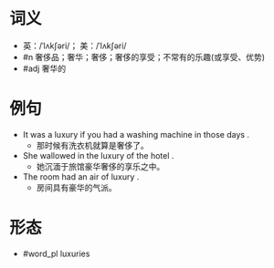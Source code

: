 # 词义
- 英：/ˈlʌkʃəri/； 美：/ˈlʌkʃəri/
- #n 奢侈品；奢华；奢侈；奢侈的享受；不常有的乐趣(或享受、优势)
- #adj 奢华的
# 例句
- It was a luxury if you had a washing machine in those days .
	- 那时候有洗衣机就算是奢侈了。
- She wallowed in the luxury of the hotel .
	- 她沉湎于旅馆豪华奢侈的享乐之中。
- The room had an air of luxury .
	- 房间具有豪华的气派。
# 形态
- #word_pl luxuries
